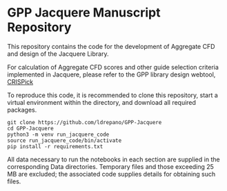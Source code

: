 # GPP Jacquere Manuscript Repository

This repository contains the code for the development of Aggregate CFD and design of the Jacquere Library. 

For calculation of Aggregate CFD scores and other guide selection criteria implemented in Jacquere, please refer to the GPP library design webtool, [CRISPick](broad.io/crispick)

To reproduce this code, it is recommended to clone this repository, start a virtual environment within the directory, and download all required packages. 

```
git clone https://github.com/ldrepano/GPP-Jacquere
cd GPP-Jacquere
python3 -m venv run_jacquere_code
source run_jacquere_code/bin/activate
pip install -r requirements.txt 
```
All data necessary to run the notebooks in each section are supplied in the corresponding Data directories. Temporary files and those exceeding 25 MB are excluded; the associated code supplies details for obtaining such files. 